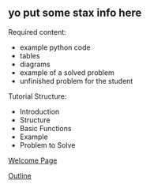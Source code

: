 ## yo put some stax info here

Required content:
* example python code
* tables
* diagrams
* example of a solved problem
* unfinished problem for the student

Tutorial Structure:
* Introduction
* Structure
* Basic Functions
* Example
* Problem to Solve

[Welcome Page](0-welcome.md)

[Outline](outline.md)
